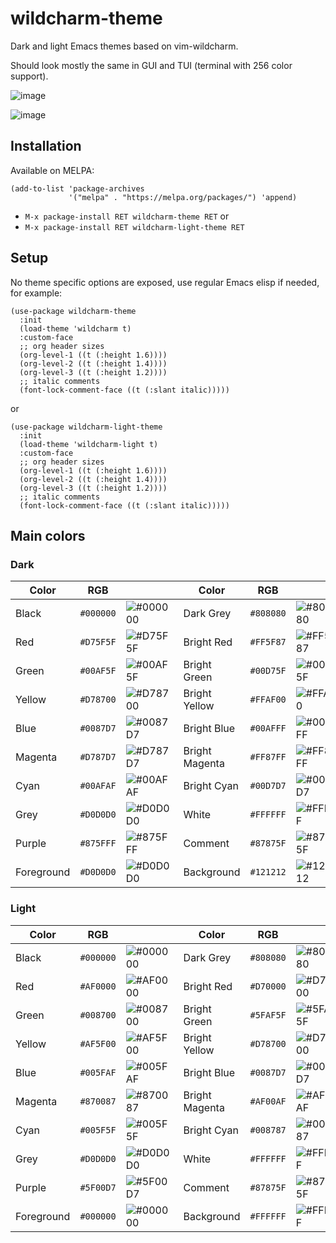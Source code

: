 # wildcharm-theme

Dark and light Emacs themes based on vim-wildcharm.

Should look mostly the same in GUI and TUI (terminal with 256 color support).

![image][dark]

![image][light]


## Installation

Available on MELPA:

```
(add-to-list 'package-archives
             '("melpa" . "https://melpa.org/packages/") 'append)
```

- `M-x package-install RET wildcharm-theme RET` or
- `M-x package-install RET wildcharm-light-theme RET`


## Setup

No theme specific options are exposed, use regular Emacs elisp if needed, for example:

```emacs-lisp
(use-package wildcharm-theme
  :init
  (load-theme 'wildcharm t)
  :custom-face
  ;; org header sizes
  (org-level-1 ((t (:height 1.6))))
  (org-level-2 ((t (:height 1.4))))
  (org-level-3 ((t (:height 1.2))))
  ;; italic comments
  (font-lock-comment-face ((t (:slant italic)))))
```

or

```emacs-lisp
(use-package wildcharm-light-theme
  :init
  (load-theme 'wildcharm-light t)
  :custom-face
  ;; org header sizes
  (org-level-1 ((t (:height 1.6))))
  (org-level-2 ((t (:height 1.4))))
  (org-level-3 ((t (:height 1.2))))
  ;; italic comments
  (font-lock-comment-face ((t (:slant italic)))))
```

## Main colors

### Dark

| Color      | RGB       |                | Color          | RGB       |                |
|------------|-----------|----------------|----------------|-----------|----------------|
| Black      | `#000000` | ![#000000][0]  | Dark Grey      | `#808080` | ![#808080][8]  |
| Red        | `#D75F5F` | ![#D75F5F][1]  | Bright Red     | `#FF5F87` | ![#FF5F87][9]  |
| Green      | `#00AF5F` | ![#00AF5F][2]  | Bright Green   | `#00D75F` | ![#00D75F][10] |
| Yellow     | `#D78700` | ![#D78700][3]  | Bright Yellow  | `#FFAF00` | ![#FFAF00][11] |
| Blue       | `#0087D7` | ![#0087D7][4]  | Bright Blue    | `#00AFFF` | ![#00AFFF][12] |
| Magenta    | `#D787D7` | ![#D787D7][5]  | Bright Magenta | `#FF87FF` | ![#FF87FF][13] |
| Cyan       | `#00AFAF` | ![#00AFAF][6]  | Bright Cyan    | `#00D7D7` | ![#00D7D7][14] |
| Grey       | `#D0D0D0` | ![#D0D0D0][7]  | White          | `#FFFFFF` | ![#FFFFFF][15] |
| Purple     | `#875FFF` | ![#875FFF][28] | Comment        | `#87875F` | ![#87875F][27] |
| Foreground | `#D0D0D0` | ![#D0D0D0][7]  | Background     | `#121212` | ![#121212][16] |


### Light

| Color      | RGB       |                | Color          | RGB       |                |
|------------|-----------|----------------|----------------|-----------|----------------|
| Black      | `#000000` | ![#000000][0]  | Dark Grey      | `#808080` | ![#808080][8]  |
| Red        | `#AF0000` | ![#AF0000][17] | Bright Red     | `#D70000` | ![#D70000][23] |
| Green      | `#008700` | ![#008700][18] | Bright Green   | `#5FAF5F` | ![#5FAF5F][24] |
| Yellow     | `#AF5F00` | ![#AF5F00][19] | Bright Yellow  | `#D78700` | ![#D78700][3]  |
| Blue       | `#005FAF` | ![#005FAF][20] | Bright Blue    | `#0087D7` | ![#0087D7][4]  |
| Magenta    | `#870087` | ![#870087][21] | Bright Magenta | `#AF00AF` | ![#AF00AF][25] |
| Cyan       | `#005F5F` | ![#005F5F][22] | Bright Cyan    | `#008787` | ![#008787][26] |
| Grey       | `#D0D0D0` | ![#D0D0D0][7]  | White          | `#FFFFFF` | ![#FFFFFF][15] |
| Purple     | `#5F00D7` | ![#5F00D7][29] | Comment        | `#87875F` | ![#87875F][27] |
| Foreground | `#000000` | ![#000000][0]  | Background     | `#FFFFFF` | ![#FFFFFF][15] |

[dark]: https://github.com/habamax/wildcharm-theme/assets/234774/e47c5a49-c673-42d6-b466-a5a6ba36abbb
[light]: https://github.com/habamax/wildcharm-theme/assets/234774/3cee61e0-c416-4da5-b5ce-bc4ea747335d
[0]: https://github.com/habamax/wildcharm-theme/assets/234774/1438b0cb-0dc7-483e-91ab-95be90b69bf1
[1]: https://github.com/habamax/wildcharm-theme/assets/234774/bf362c5e-99f1-4b07-a222-52efe382b3ab
[2]: https://github.com/habamax/wildcharm-theme/assets/234774/17a1d391-667c-4d79-b55d-627be6c67aa0
[3]: https://github.com/habamax/wildcharm-theme/assets/234774/22f46f5b-5b9c-4183-a9af-2591a2b5dab4
[4]: https://github.com/habamax/wildcharm-theme/assets/234774/ff5b881d-deb0-412e-a511-c22b79d6acc7
[5]: https://github.com/habamax/wildcharm-theme/assets/234774/9c8f8edc-aeb2-414a-ab5d-d54fabe471bb
[6]: https://github.com/habamax/wildcharm-theme/assets/234774/3d2e73a6-21f2-41fe-b7ae-710fc94ca734
[7]: https://github.com/habamax/wildcharm-theme/assets/234774/763bb4e1-e730-4637-80e8-d68bab7e52d7
[8]: https://github.com/habamax/wildcharm-theme/assets/234774/22eeff2d-1874-4c2f-b1a2-efe45e2fd322
[9]: https://github.com/habamax/wildcharm-theme/assets/234774/0f950b80-f096-4ff4-b5cf-465817bc9c44
[10]: https://github.com/habamax/wildcharm-theme/assets/234774/2e36f6e0-757c-4fb5-a34d-2658993a1103
[11]: https://github.com/habamax/wildcharm-theme/assets/234774/4c13093d-ba33-46d3-982d-458f3ad3c809
[12]: https://github.com/habamax/wildcharm-theme/assets/234774/b65473ab-0545-49f2-af43-8e06f20a9d6b
[13]: https://github.com/habamax/wildcharm-theme/assets/234774/07a25815-31a3-47c7-bf0c-7a24af50238c
[14]: https://github.com/habamax/wildcharm-theme/assets/234774/b01c7f57-1885-47d4-8eac-67e63fa5707c
[15]: https://github.com/habamax/wildcharm-theme/assets/234774/63a9613d-58de-4c80-9a3a-9c7211f3cd60
[16]: https://github.com/habamax/wildcharm-theme/assets/234774/b611a28a-d7bd-496a-bd8f-a7dc3655b2ba
[17]: https://github.com/habamax/wildcharm-theme/assets/234774/3a4da6b7-3771-44d9-b357-ae52616a385b
[18]: https://github.com/habamax/wildcharm-theme/assets/234774/00a11d33-fc0f-4f66-825f-f835928abcf8
[19]: https://github.com/habamax/wildcharm-theme/assets/234774/5467bc6d-f2aa-4a95-a3fe-041417560bba
[20]: https://github.com/habamax/wildcharm-theme/assets/234774/8afd7d26-ffe2-481e-b727-b50c73548cd4
[21]: https://github.com/habamax/wildcharm-theme/assets/234774/6b7fdebd-74fa-4925-89c1-4dc24247496d
[22]: https://github.com/habamax/wildcharm-theme/assets/234774/9a2a1628-d5ab-4099-8bcb-d3a8dd41d541
[23]: https://github.com/habamax/wildcharm-theme/assets/234774/40f67a14-c861-489e-8416-98ec0affbb95
[24]: https://github.com/habamax/wildcharm-theme/assets/234774/60d85b3c-3a8f-4f85-b8f0-54664077d53e
[25]: https://github.com/habamax/wildcharm-theme/assets/234774/161f6e9b-d2d4-44f8-bab5-3fe06da1c2bb
[26]: https://github.com/habamax/wildcharm-theme/assets/234774/3cfc3fe4-df7e-4f74-8fd8-6d9a50f7348d
[27]: https://github.com/habamax/wildcharm-theme/assets/234774/1c16de35-bba3-4685-ae98-3f362ee8ccdf
[28]: https://github.com/habamax/wildcharm-theme/assets/234774/03ee82dd-0904-4a18-8b6f-1c51b9a08786
[29]: https://github.com/habamax/wildcharm-theme/assets/234774/55e58edc-20e4-4ea5-9c40-a68e1132e3d8
